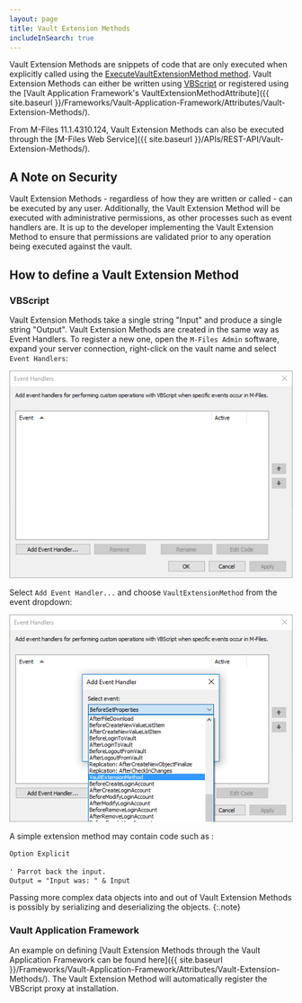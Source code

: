 ```yaml
---
layout: page
title: Vault Extension Methods
includeInSearch: true
---
```


Vault Extension Methods are snippets of code that are only executed when explicitly called using the [ExecuteVaultExtensionMethod method](https://www.m-files.com/api/documentation/latest/index.html#MFilesAPI~VaultExtensionMethodOperations~ExecuteVaultExtensionMethod.html).  Vault Extension Methods can either be written using [VBScript](#vbscript) or registered using the [Vault Application Framework's VaultExtensionMethodAttribute]({{ site.baseurl }}/Frameworks/Vault-Application-Framework/Attributes/Vault-Extension-Methods/).

From M-Files 11.1.4310.124, Vault Extension Methods can also be executed through the [M-Files Web Service]({{ site.baseurl }}/APIs/REST-API/Vault-Extension-Methods/).

## A Note on Security

Vault Extension Methods - regardless of how they are written or called - can be executed by any user.  Additionally, the Vault Extension Method will be executed with administrative permissions, as other processes such as event handlers are.  It is up to the developer implementing the Vault Extension Method to ensure that permissions are validated prior to any operation being executed against the vault.

## How to define a Vault Extension Method

### VBScript

Vault Extension Methods take a single string "Input" and produce a single string "Output".  Vault Extension Methods are created in the same way as Event Handlers.  To register a new one, open the `M-Files Admin` software, expand your server connection, right-click on the vault name and select `Event Handlers`:

![Event Handlers dialog](event-handlers.png)

Select `Add Event Handler...` and choose `VaultExtensionMethod` from the event dropdown:

![Vault Extension Method Type Dropdown](add-event-handler.png)

A simple extension method may contain code such as :

```vbscript
Option Explicit

' Parrot back the input.
Output = "Input was: " & Input
```

Passing more complex data objects into and out of Vault Extension Methods is possibly by serializing and deserializing the objects.
{:.note}

### Vault Application Framework

An example on defining [Vault Extension Methods through the Vault Application Framework can be found here]({{ site.baseurl }}/Frameworks/Vault-Application-Framework/Attributes/Vault-Extension-Methods/).  The Vault Extension Method will automatically register the VBScript proxy at installation.

